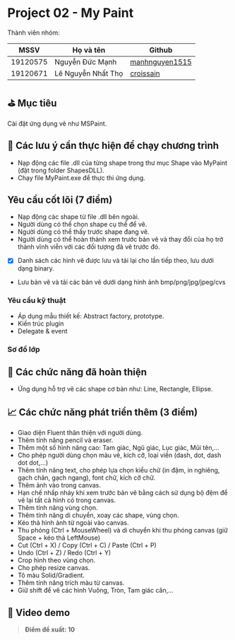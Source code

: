 # Project 02 - My Paint

Thành viên nhóm:

MSSV | Họ và tên | Github
---- | --------- | ------
19120575 | Nguyễn Đức Mạnh | [manhnguyen1515](https://github.com/manhnguyen1515)
19120671 | Lê Nguyễn Nhất Thọ | [croissain](https://github.com/thole20042001)

## ⛳ Mục tiêu
Cài đặt ứng dụng vẽ như MSPaint.
## 📝 Các lưu ý cần thực hiện để chạy chương trình
- Nạp động các file .dll của từng shape trong thư mục Shape vào MyPaint (đặt trong folder ShapesDLL).
- Chạy file MyPaint.exe để thực thi ứng dụng.
## Yêu cầu cốt lõi (7 điểm)
- Nạp động các shape từ file .dll bên ngoài.
- Người dùng có thể chọn shape cụ thể để vẽ.
- Người dùng có thể thấy trước shape đang vẽ.
- Người dùng có thể hoàn thành xem trước bản vẽ và thay đổi của họ trở thành vĩnh viễn với các đối tượng đã vẽ trước đó.
- [x] Danh sách các hình vẽ được lưu và tải lại cho lần tiếp theo, lưu dưới dạng binary.
- Lưu bản vẽ và tải các bản vẽ dưới dạng hình ảnh bmp/png/jpg/jpeg/cvs
### Yêu cầu kỹ thuật
- Áp dụng mẫu thiết kế: Abstract factory, prototype.
- Kiến trúc plugin
- Delegate & event

### Sơ đồ lớp
## 🎯 Các chức năng đã hoàn thiện
- Ứng dụng hỗ trợ vẽ các shape cơ bản như: Line, Rectangle, Ellipse.
## 📈 Các chức năng phát triển thêm (3 điểm)
- Giao diện Fluent thân thiện với người dùng.
- Thêm tính năng pencil và eraser.
- Thêm một số hình nâng cao: Tam giác, Ngũ giác, Lục giác, Mũi tên,...
- Cho phép người dùng chọn màu vẽ, kích cỡ, loại viền (dash, dot, dash dot dot,...)
- Thêm tính năng text, cho phép lựa chọn kiểu chữ (in đậm, in nghiêng, gạch chân, gạch ngang), font chữ, kích cỡ chữ.
- Thêm ảnh vào trong canvas.
- Hạn chế nhấp nháy khi xem trước bản vẽ bằng cách sử dụng bộ đệm để vẽ lại tất cả hình có trong canvas.
- Thêm tính năng vùng chọn.
- Thêm tính năng di chuyển, xoay các shape, vùng chọn.
- Kéo thả hình ảnh từ ngoài vào canvas.
- Thu phóng (Ctrl + MouseWheel) và di chuyển khi thu phóng canvas (giữ Space + kéo thả LeftMouse)
- Cut (Ctrl + X) / Copy (Ctrl + C) / Paste (Ctrl + P)
- Undo (Ctrl + Z) / Redo (Ctrl + Y)
- Crop hình theo vùng chọn.
- Cho phép resize canvas.
- Tô màu Solid/Gradient.
- Thêm tính năng trích màu từ canvas.
- Giữ shift để vẽ các hình Vuông, Tròn, Tam giác cân,...
## 🎥 Video demo
> **Điểm đề xuất: 10**
